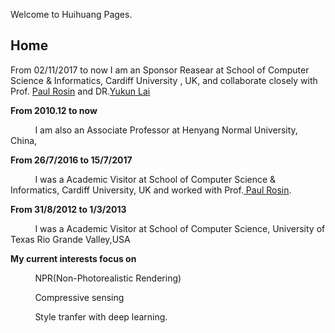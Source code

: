 Welcome to Huihuang Pages.
<h2>Home </h2>
<p>From 02/11/2017 to now  </strong>     
I am an Sponsor Reasear at School of Computer Science & Informatics, Cardiff University , UK, and collaborate closely with Prof.       <a class="anchor" href="http://users.cs.cf.ac.uk/Paul.Rosin" > <span class="octicon octicon-link">Paul Rosin</span></a>
        and DR.<a class="anchor" href="http://users.cs.cf.ac.uk/Yukun.Lai" ><span class="octicon octicon-link">Yukun Lai</span></a>
<p>
 <p><strong>From 2010.12 to now</strong>
 <p>
 &nbsp; &nbsp; &nbsp; &nbsp; &nbsp;  I am also an Associate Professor at Henyang Normal University, China, 
<p>
<p> <strong>From 26/7/2016 to 15/7/2017</strong>
<p> 
&nbsp; &nbsp; &nbsp; &nbsp; &nbsp; I was a Academic Visitor at School of Computer Science & Informatics, Cardiff University, UK and worked with Prof.<a class="anchor" href="http://users.cs.cf.ac.uk/Paul.Rosin" > <span class="octicon octicon-link">Paul Rosin</span></a>. 
<p>
<p><strong>From 31/8/2012 to 1/3/2013</strong>
<p> 
 &nbsp; &nbsp; &nbsp; &nbsp; &nbsp; I was a Academic Visitor at School of Computer Science, University of Texas Rio Grande Valley,USA  
<p>
 <p> <strong>My current interests focus on</strong>
 <p>
 <p>  &nbsp; &nbsp; &nbsp; &nbsp; &nbsp; NPR(Non-Photorealistic Rendering)
 <p>  &nbsp; &nbsp; &nbsp; &nbsp; &nbsp; Compressive sensing
 <p>  &nbsp; &nbsp; &nbsp; &nbsp; &nbsp; Style tranfer with deep learning.
